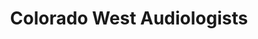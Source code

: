 ---
title: "Colorado West Audiologists"
url: /grand-junction/colorado-west-audiologists/
shop: hearing aids
---